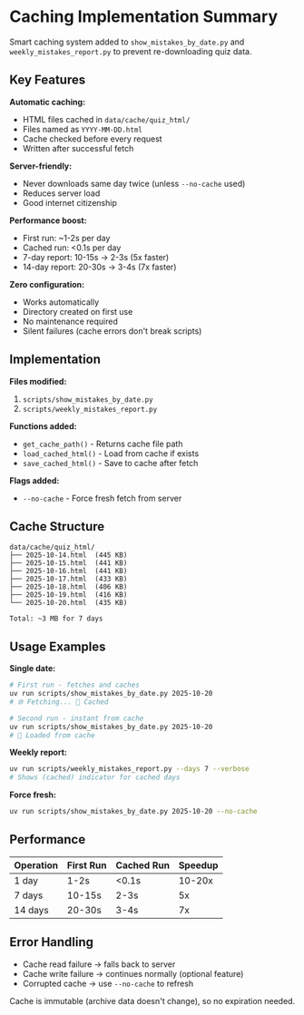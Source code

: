 # Caching Implementation Summary

Smart caching system added to `show_mistakes_by_date.py` and `weekly_mistakes_report.py` to prevent re-downloading quiz data.

## Key Features

**Automatic caching:**
- HTML files cached in `data/cache/quiz_html/`
- Files named as `YYYY-MM-DD.html`
- Cache checked before every request
- Written after successful fetch

**Server-friendly:**
- Never downloads same day twice (unless `--no-cache` used)
- Reduces server load
- Good internet citizenship

**Performance boost:**
- First run: ~1-2s per day
- Cached run: <0.1s per day
- 7-day report: 10-15s → 2-3s (5x faster)
- 14-day report: 20-30s → 3-4s (7x faster)

**Zero configuration:**
- Works automatically
- Directory created on first use
- No maintenance required
- Silent failures (cache errors don't break scripts)

## Implementation

**Files modified:**
1. `scripts/show_mistakes_by_date.py`
2. `scripts/weekly_mistakes_report.py`

**Functions added:**
- `get_cache_path()` - Returns cache file path
- `load_cached_html()` - Load from cache if exists
- `save_cached_html()` - Save to cache after fetch

**Flags added:**
- `--no-cache` - Force fresh fetch from server

## Cache Structure

```
data/cache/quiz_html/
├── 2025-10-14.html  (445 KB)
├── 2025-10-15.html  (441 KB)
├── 2025-10-16.html  (441 KB)
├── 2025-10-17.html  (433 KB)
├── 2025-10-18.html  (406 KB)
├── 2025-10-19.html  (416 KB)
└── 2025-10-20.html  (435 KB)

Total: ~3 MB for 7 days
```

## Usage Examples

**Single date:**
```bash
# First run - fetches and caches
uv run scripts/show_mistakes_by_date.py 2025-10-20
# 🌐 Fetching... 💾 Cached

# Second run - instant from cache
uv run scripts/show_mistakes_by_date.py 2025-10-20
# 📂 Loaded from cache
```

**Weekly report:**
```bash
uv run scripts/weekly_mistakes_report.py --days 7 --verbose
# Shows (cached) indicator for cached days
```

**Force fresh:**
```bash
uv run scripts/show_mistakes_by_date.py 2025-10-20 --no-cache
```

## Performance

| Operation | First Run | Cached Run | Speedup |
|-----------|-----------|------------|---------|
| 1 day     | 1-2s      | <0.1s      | 10-20x  |
| 7 days    | 10-15s    | 2-3s       | 5x      |
| 14 days   | 20-30s    | 3-4s       | 7x      |

## Error Handling

- Cache read failure → falls back to server
- Cache write failure → continues normally (optional feature)
- Corrupted cache → use `--no-cache` to refresh

Cache is immutable (archive data doesn't change), so no expiration needed.

